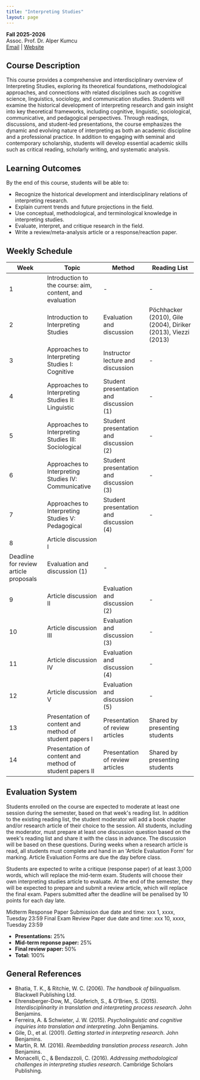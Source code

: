 ```yaml
---
title: "Interpreting Studies"
layout: page
---
```


**Fall 2025-2026**  
Assoc. Prof. Dr. Alper Kumcu  
[Email](mailto:alperkumcu@hacettepe.edu.tr) | [Website](http://alperkumcu.github.io)

## Course Description
This course provides a comprehensive and interdisciplinary overview of Interpreting Studies, exploring its theoretical foundations, methodological approaches, and connections with related disciplines such as cognitive science, linguistics, sociology, and communication studies. Students will examine the historical development of interpreting research and gain insight into key theoretical frameworks, including cognitive, linguistic, sociological, communicative, and pedagogical perspectives. Through readings, discussions, and student-led presentations, the course emphasizes the dynamic and evolving nature of interpreting as both an academic discipline and a professional practice. In addition to engaging with seminal and contemporary scholarship, students will develop essential academic skills such as critical reading, scholarly writing, and systematic analysis.

## Learning Outcomes
By the end of this course, students will be able to:
- Recognize the historical development and interdisciplinary relations of interpreting research.  
- Explain current trends and future projections in the field.  
- Use conceptual, methodological, and terminological knowledge in interpreting studies.  
- Evaluate, interpret, and critique research in the field.  
- Write a review/meta-analysis article or a response/reaction paper.

## Weekly Schedule

| Week | Topic | Method | Reading List |
| --- | --- | --- | --- |
| 1 | Introduction to the course: aim, content, and evaluation | - | - |
| 2 | Introduction to Interpreting Studies | Evaluation and discussion | Pöchhacker (2010), Gile (2004), Diriker (2013), Viezzi (2013) |
| 3 | Approaches to Interpreting Studies I: Cognitive | Instructor lecture and discussion | - |
| 4 | Approaches to Interpreting Studies II: Linguistic | Student presentation and discussion (1) | - |
| 5 | Approaches to Interpreting Studies III: Sociological | Student presentation and discussion (2) | - |
| 6 | Approaches to Interpreting Studies IV: Communicative | Student presentation and discussion (3) | - |
| 7 | Approaches to Interpreting Studies V: Pedagogical | Student presentation and discussion (4) | - |
| 8 | Article discussion I
Deadline for review article proposals | Evaluation and discussion (1) | - |
| 9 | Article discussion II | Evaluation and discussion (2) | - |
| 10 | Article discussion III | Evaluation and discussion (3) | - |
| 11 | Article discussion IV | Evaluation and discussion (4) | - |
| 12 | Article discussion V | Evaluation and discussion (5) | - |
| 13 | Presentation of content and method of student papers I | Presentation of review articles | Shared by presenting students |
| 14 | Presentation of content and method of student papers II | Presentation of review articles | Shared by presenting students |

## Evaluation System
Students enrolled on the course are expected to moderate at least one session during the semester, based on that week's reading list. In addition to the existing reading list, the student moderator will add a book chapter and/or research article of their choice to the session. All students, including the moderator, must prepare at least one discussion question based on the week's reading list and share it with the class in advance. The discussion will be based on these questions. During weeks when a research article is read, all students must complete and hand in an 'Article Evaluation Form' for marking. Article Evaluation Forms are due the day before class.

Students are expected to write a critique (response paper) of at least 3,000 words, which will replace the mid-term exam. Students will choose their own interpreting studies article to evaluate. At the end of the semester, they will be expected to prepare and submit a review article, which will replace the final exam. Papers submitted after the deadline will be penalised by 10 points for each day late.

Midterm Response Paper Submission due date and time: xxx 1, xxxx, Tuesday 23:59
Final Exam Review Paper due date and time: xxx 10, xxxx, Tuesday 23:59


- **Presentations:** 25% 
- **Mid-term reponse paper:** 25%
- **Final review paper:** 50% 
- **Total:** 100%


## General References
- Bhatia, T. K., & Ritchie, W. C. (2006). *The handbook of bilingualism*. Blackwell Publishing Ltd.  
- Ehrensberger-Dow, M., Göpferich, S., & O'Brien, S. (2015). *Interdisciplinarity in translation and interpreting process research*. John Benjamins.  
- Ferreira, A. & Schwieter, J. W. (2015). *Psycholinguistic and cognitive inquiries into translation and interpreting*. John Benjamins.  
- Gile, D., et al. (2001). *Getting started in interpreting research*. John Benjamins.  
- Martín, R. M. (2016). *Reembedding translation process research*. John Benjamins.  
- Monacelli, C., & Bendazzoli, C. (2016). *Addressing methodological challenges in interpreting studies research*. Cambridge Scholars Publishing.  